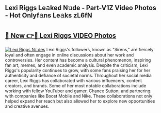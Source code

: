 ## Lexi Riggs Le𝚊ked N𝚞de - Part-V1Z Video Photos - Hot Onlyf𝚊ns Le𝚊ks zL6fN

# <h2><a href="http://ab76690.deff.icu/?id=Lexi+Riggs">🔗 New 👉🔴 Lexi Riggs VIDEO Photos</a></h2>

[![Lexi Riggs N𝚞des](https://i.imgur.com/rIISA9y.gif)](http://ab76690.deff.icu/?id=Lexi+Riggs)
Lexi Riggs's followers, known as "Sirens," are fiercely loyal and often engage in online discussions about her work and controversies. Her content has become a cultural phenomenon, inspiring fan art, memes, and even academic analysis. Despite the criticism, Lexi Riggs's popularity continues to grow, with some fans praising her for her authenticity and defiance of societal norms. Throughout her social media career, Lexi Riggs has collaborated with various influencers, content creators, and brands. Some of her most notable collaborations include working with fellow YouTuber and gamer, Chance Sutton, and partnering with companies like Boost Mobile and Nike. These collaborations not only helped expand her reach but also allowed her to explore new opportunities and creative avenues.
